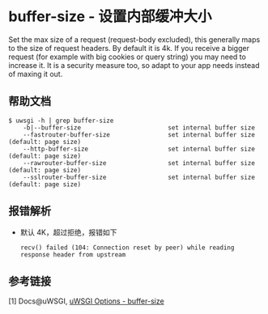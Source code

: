 # buffer-size - 设置内部缓冲大小

Set the max size of a request (request-body excluded), this generally maps to the size of request headers. By default it is 4k. If you receive a bigger request (for example with big cookies or query string) you may need to increase it. It is a security measure too, so adapt to your app needs instead of maxing it out.

## 帮助文档
```shell
$ uwsgi -h | grep buffer-size
    -b|--buffer-size                        set internal buffer size
    --fastrouter-buffer-size                set internal buffer size (default: page size)
    --http-buffer-size                      set internal buffer size (default: page size)
    --rawrouter-buffer-size                 set internal buffer size (default: page size)
    --sslrouter-buffer-size                 set internal buffer size (default: page size)
```

## 报错解析
* 默认 4K，超过拒绝，报错如下
    ```
    recv() failed (104: Connection reset by peer) while reading response header from upstream
    ```

## 参考链接
[1] Docs@uWSGI, [uWSGI Options - buffer-size](https://uwsgi-docs.readthedocs.io/en/latest/Options.html#buffer-size)
